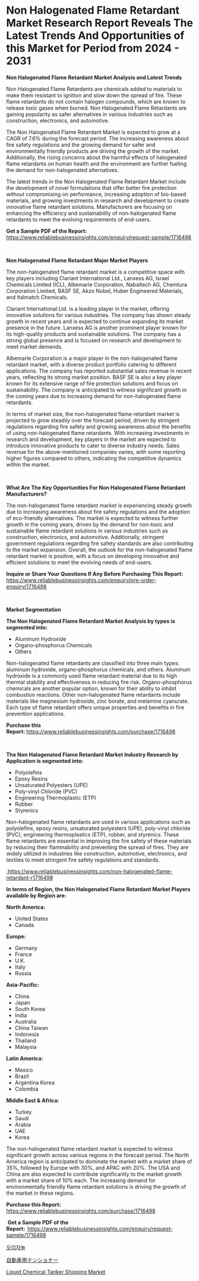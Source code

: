<p><h1>Non Halogenated Flame Retardant Market Research Report Reveals The Latest Trends And Opportunities of this Market for Period from 2024 - 2031</h1></p><p><strong>Non Halogenated Flame Retardant Market Analysis and Latest Trends</strong></p>
<p><p>Non Halogenated Flame Retardants are chemicals added to materials to make them resistant to ignition and slow down the spread of fire. These flame retardants do not contain halogen compounds, which are known to release toxic gases when burned. Non Halogenated Flame Retardants are gaining popularity as safer alternatives in various industries such as construction, electronics, and automotive.</p><p>The Non Halogenated Flame Retardant Market is expected to grow at a CAGR of 7.6% during the forecast period. The increasing awareness about fire safety regulations and the growing demand for safer and environmentally friendly products are driving the growth of the market. Additionally, the rising concerns about the harmful effects of halogenated flame retardants on human health and the environment are further fueling the demand for non-halogenated alternatives.</p><p>The latest trends in the Non Halogenated Flame Retardant Market include the development of novel formulations that offer better fire protection without compromising on performance, increasing adoption of bio-based materials, and growing investments in research and development to create innovative flame retardant solutions. Manufacturers are focusing on enhancing the efficiency and sustainability of non-halogenated flame retardants to meet the evolving requirements of end-users.</p></p>
<p><strong>Get a Sample PDF of the Report:&nbsp;</strong> <a href="https://www.reliablebusinessinsights.com/enquiry/request-sample/1716498">https://www.reliablebusinessinsights.com/enquiry/request-sample/1716498</a></p>
<p>&nbsp;</p>
<p><strong>Non Halogenated Flame Retardant Major Market Players</strong></p>
<p><p>The non-halogenated flame retardant market is a competitive space with key players including Clariant International Ltd., Lanxess AG, Israel Chemicals Limited (ICL), Albemarle Corporation, Nabaltech AG, Chemtura Corporation Limited, BASF SE, Akzo Nobel, Huber Engineered Materials, and Italmatch Chemicals.</p><p>Clariant International Ltd. is a leading player in the market, offering innovative solutions for various industries. The company has shown steady growth in recent years and is expected to continue expanding its market presence in the future. Lanxess AG is another prominent player known for its high-quality products and sustainable solutions. The company has a strong global presence and is focused on research and development to meet market demands.</p><p>Albemarle Corporation is a major player in the non-halogenated flame retardant market, with a diverse product portfolio catering to different applications. The company has reported substantial sales revenue in recent years, reflecting its strong market position. BASF SE is also a key player known for its extensive range of fire protection solutions and focus on sustainability. The company is anticipated to witness significant growth in the coming years due to increasing demand for non-halogenated flame retardants.</p><p>In terms of market size, the non-halogenated flame retardant market is projected to grow steadily over the forecast period, driven by stringent regulations regarding fire safety and growing awareness about the benefits of using non-halogenated flame retardants. With increasing investments in research and development, key players in the market are expected to introduce innovative products to cater to diverse industry needs. Sales revenue for the above-mentioned companies varies, with some reporting higher figures compared to others, indicating the competitive dynamics within the market.</p></p>
<p>&nbsp;</p>
<p><strong>What Are The Key Opportunities For Non Halogenated Flame Retardant Manufacturers?</strong></p>
<p><p>The non-halogenated flame retardant market is experiencing steady growth due to increasing awareness about fire safety regulations and the adoption of eco-friendly alternatives. The market is expected to witness further growth in the coming years, driven by the demand for non-toxic and sustainable flame retardant solutions in various industries such as construction, electronics, and automotive. Additionally, stringent government regulations regarding fire safety standards are also contributing to the market expansion. Overall, the outlook for the non-halogenated flame retardant market is positive, with a focus on developing innovative and efficient solutions to meet the evolving needs of end-users.</p></p>
<p><strong>Inquire or Share Your Questions If Any Before Purchasing This Report:</strong> <a href="https://www.reliablebusinessinsights.com/enquiry/pre-order-enquiry/1716498">https://www.reliablebusinessinsights.com/enquiry/pre-order-enquiry/1716498</a></p>
<p>&nbsp;</p>
<p><strong>Market Segmentation</strong></p>
<p><strong>The Non Halogenated Flame Retardant Market Analysis by types is segmented into:</strong></p>
<p><ul><li>Aluminum Hydroxide</li><li>Organo-phosphorus Chemicals</li><li>Others</li></ul></p>
<p><p>Non-halogenated flame retardants are classified into three main types: aluminum hydroxide, organo-phosphorus chemicals, and others. Aluminum hydroxide is a commonly used flame retardant material due to its high thermal stability and effectiveness in reducing fire risk. Organo-phosphorus chemicals are another popular option, known for their ability to inhibit combustion reactions. Other non-halogenated flame retardants include materials like magnesium hydroxide, zinc borate, and melamine cyanurate. Each type of flame retardant offers unique properties and benefits in fire prevention applications.</p></p>
<p><strong>Purchase this Report:&nbsp;</strong><a href="https://www.reliablebusinessinsights.com/purchase/1716498">https://www.reliablebusinessinsights.com/purchase/1716498</a></p>
<p>&nbsp;</p>
<p><strong>The Non Halogenated Flame Retardant Market Industry Research by Application is segmented into:</strong></p>
<p><ul><li>Polyolefins</li><li>Epoxy Resins</li><li>Unsaturated Polyesters (UPE)</li><li>Poly-vinyl Chloride (PVC)</li><li>Engineering Thermoplastic (ETP)</li><li>Rubber</li><li>Styrenics</li></ul></p>
<p><p>Non-halogenated flame retardants are used in various applications such as polyolefins, epoxy resins, unsaturated polyesters (UPE), poly-vinyl chloride (PVC), engineering thermoplastics (ETP), rubber, and styrenics. These flame retardants are essential in improving the fire safety of these materials by reducing their flammability and preventing the spread of fires. They are widely utilized in industries like construction, automotive, electronics, and textiles to meet stringent fire safety regulations and standards.</p></p>
<p><a href="https://www.reliablebusinessinsights.com/non-halogenated-flame-retardant-r1716498">&nbsp;https://www.reliablebusinessinsights.com/non-halogenated-flame-retardant-r1716498</a></p>
<p><strong>In terms of Region, the Non Halogenated Flame Retardant Market Players available by Region are:</strong></p>
<p>
    <p> <strong> North America: </strong>
        <ul>
            <li>United States</li>
            <li>Canada</li>
        </ul>
        </p> 
    <p> <strong> Europe: </strong>
        <ul>
            <li>Germany</li>
            <li>France</li>
            <li>U.K.</li>
            <li>Italy</li>
            <li>Russia</li>
        </ul>
        </p> 
    <p> <strong> Asia-Pacific: </strong>
        <ul>
            <li>China</li>
            <li>Japan</li>
            <li>South Korea</li>
            <li>India</li>
            <li>Australia</li>
            <li>China Taiwan</li>
            <li>Indonesia</li>
            <li>Thailand</li>
            <li>Malaysia</li>
        </ul>
        </p> 
    <p> <strong> Latin America: </strong>
        <ul>
            <li>Mexico</li>
            <li>Brazil</li>
            <li>Argentina Korea</li>
            <li>Colombia</li>
        </ul>
        </p> 
    <p> <strong> Middle East & Africa: </strong>
        <ul>
            <li>Turkey</li>
            <li>Saudi</li>
            <li>Arabia</li>
            <li>UAE</li>
            <li>Korea</li>
        </ul>
    </p>
    </p>
<p><p>The non-halogenated flame retardant market is expected to witness significant growth across various regions in the forecast period. The North America region is anticipated to dominate the market with a market share of 35%, followed by Europe with 30%, and APAC with 20%. The USA and China are also expected to contribute significantly to the market growth with a market share of 10% each. The increasing demand for environmentally friendly flame retardant solutions is driving the growth of the market in these regions.</p></p>
<p><strong>Purchase this Report: </strong><a href="https://www.reliablebusinessinsights.com/purchase/1716498">https://www.reliablebusinessinsights.com/purchase/1716498</a></p>
<p>&nbsp;<strong>Get a Sample PDF of the Report:&nbsp;&nbsp;</strong><a href="https://www.reliablebusinessinsights.com/enquiry/request-sample/1716498">https://www.reliablebusinessinsights.com/enquiry/request-sample/1716498</a></p>
<p><strong></strong></p>
<p><p><a href="https://github.com/hzumrdvas204296/Market-Research-Report-List-3/blob/main/6082862858.md">오리자놀</a></p><p><a href="https://github.com/avbqbctihcbe2/Market-Research-Report-List-3/blob/main/1847269185559.md">自動車用テンショナー</a></p><p><a href="https://issuu.com/reportprime-2/docs/liquid-chemical-tanker-shipping-market-size-2030.p">Liquid Chemical Tanker Shipping Market</a></p></p>